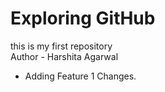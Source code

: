 # Exploring GitHub
this is my first repository
<br>
Author - Harshita Agarwal

* Adding Feature 1 Changes.

